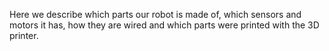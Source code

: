 Here we describe which parts our robot is made of, which sensors and motors it has, how they are wired and which parts were printed with the 3D printer.
